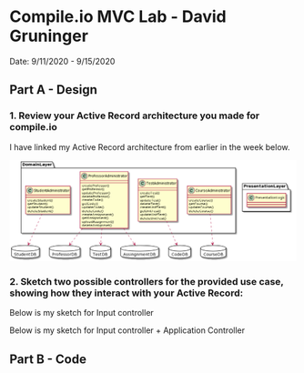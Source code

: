 # Compile.io MVC Lab - David Gruninger

Date: 9/11/2020 - 9/15/2020

## Part A - Design

### 1. Review your Active Record architecture you made for compile.io

I have linked my Active Record architecture from earlier in the week below.

![Mod View](images/ActiveRecord.png)

### 2. Sketch two possible controllers for the provided use case, showing how they interact with your Active Record:

Below is my sketch for Input controller


Below is my sketch for Input controller + Application Controller

## Part B - Code